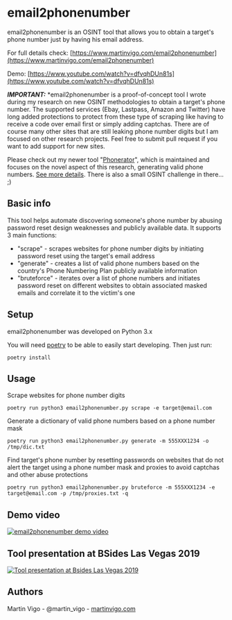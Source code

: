# email2phonenumber
email2phonenumber is an OSINT tool that allows you to obtain a target's phone number just by having his email address.

For full details check: [https://www.martinvigo.com/email2phonenumber](https://www.martinvigo.com/email2phonenumber)

Demo: [https://www.youtube.com/watch?v=dfvqhDUn81s](https://www.youtube.com/watch?v=dfvqhDUn81s)

***IMPORTANT:*** *email2phonenumber is a proof-of-concept tool I wrote during my research on new OSINT methodologies to obtain a target's phone number. The supported services (Ebay, Lastpass, Amazon and Twitter) have long added protections to protect from these type of scraping like having to receive a code over email first or simply adding captchas. There are of course many other sites that are still leaking phone number digits but I am focused on other research projects. Feel free to submit pull request if you want to add support for new sites.

Please check out my newer tool "[Phonerator](https://www.martinvigo.com/tools/phonerator/)", which is maintained and focuses on the novel aspect of this research, generating valid phone numbers. 
[See more details](https://www.martinvigo.com/phonerator-an-advanced-valid-phone-number-generator/). There is also a small OSINT challenge in there... ;)

## Basic info
This tool helps automate discovering someone's phone number by abusing password reset design weaknesses and publicly available data. It supports 3 main functions:

* "scrape" - scrapes websites for phone number digits by initiating password reset using the target's email address
* "generate" - creates a list of valid phone numbers based on the country's Phone Numbering Plan publicly available information
* "bruteforce" - iterates over a list of phone numbers and initiates password reset on different websites to obtain associated masked emails and correlate it to the victim's one

## Setup
email2phonenumber was developed on Python 3.x

You will need [poetry](https://python-poetry.org/) to be able to easily start developing.
Then just run:
```
poetry install
```

## Usage
Scrape websites for phone number digits
```
poetry run python3 email2phonenumber.py scrape -e target@email.com
```

Generate a dictionary of valid phone numbers based on a phone number mask
```
poetry run python3 email2phonenumber.py generate -m 555XXX1234 -o /tmp/dic.txt
```
Find target's phone number by resetting passwords on websites that do not alert the target using a phone number mask and proxies to avoid captchas and other abuse protections
```
poetry run python3 email2phonenumber.py bruteforce -m 555XXX1234 -e target@email.com -p /tmp/proxies.txt -q
```

## Demo video
[![email2phonenumber demo video](https://img.youtube.com/vi/dfvqhDUn81s/0.jpg)](https://www.youtube.com/watch?v=dfvqhDUn81s)

## Tool presentation at BSides Las Vegas 2019
[![Tool presentation at Bsides Las Vegas 2019](https://img.youtube.com/vi/1zssBR85vDA/0.jpg)](https://www.youtube.com/watch?v=1zssBR85vDA)

## Authors
Martin Vigo - @martin_vigo - [martinvigo.com](https://www.martinvigo.com)
